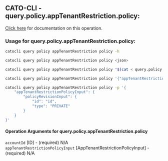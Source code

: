 
## CATO-CLI - query.policy.appTenantRestriction.policy:
[Click here](https://api.catonetworks.com/documentation/#query-query.policy.appTenantRestriction.policy) for documentation on this operation.

### Usage for query.policy.appTenantRestriction.policy:

```bash
catocli query policy appTenantRestriction policy -h

catocli query policy appTenantRestriction policy <json>

catocli query policy appTenantRestriction policy "$(cat < query.policy.appTenantRestriction.policy.json)"

catocli query policy appTenantRestriction policy '{"appTenantRestrictionPolicyInput":{"policyRevisionInput":{"id":"id","type":"PRIVATE"}}}'

catocli query policy appTenantRestriction policy -p '{
    "appTenantRestrictionPolicyInput": {
        "policyRevisionInput": {
            "id": "id",
            "type": "PRIVATE"
        }
    }
}'
```

#### Operation Arguments for query.policy.appTenantRestriction.policy ####

`accountId` [ID] - (required) N/A    
`appTenantRestrictionPolicyInput` [AppTenantRestrictionPolicyInput] - (required) N/A    

